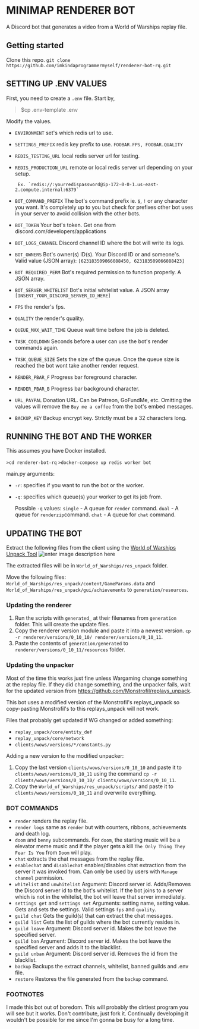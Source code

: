 # MINIMAP RENDERER BOT
A Discord bot that generates a video from a World of Warships replay file.
## Getting started
Clone this repo.
`git clone https://github.com/imkindaprogrammermyself/renderer-bot-rq.git`  

## SETTING UP .ENV VALUES
First, you need to create a `.env` file. Start by,
>$cp .env-template .env

Modify the values.

 - `ENVIRONMENT` set's which redis url to use.
 - `SETTINGS_PREFIX` redis key prefix to use. `FOOBAR.FPS,
   FOOBAR.QUALITY`
 - `REDIS_TESTING_URL` local redis server url for testing.
 - `REDIS_PRODUCTION_URL` remote or local redis server url depending on your setup.

		Ex. `redis://:yourredispassword@ip-172-0-0-1.us-east-2.compute.internal:6379`

 - `BOT_COMMAND_PREFIX` The bot's command prefix ie. `$`, `!` or any character you want. It's completely up to you but check for prefixes other bot uses in your server to avoid collision with the other bots.

 - `BOT_TOKEN` Your bot's token. Get one from discord.com/developers/applications
 - `BOT_LOGS_CHANNEL` Discord channel ID where the bot will write its logs.
 - `BOT_OWNERS` Bot's owner(s) ID(s). Your Discord ID or and someone's. Valid value (JSON array): `[623183509066088450, 623183509066088423]`
 - `BOT_REQUIRED_PERM` Bot's required permission to function properly. A JSON array.
 - `BOT_SERVER_WHITELIST` Bot's initial whitelist value. A JSON array `[INSERT_YOUR_DISCORD_SERVER_ID_HERE]`
 - `FPS` the render's fps.
 - `QUALITY` the render's quality.
 - `QUEUE_MAX_WAIT_TIME` Queue wait time before the job is deleted.
 - `TASK_COOLDOWN` Seconds before a user can use the bot's render commands again.
 - `TASK_QUEUE_SIZE` Sets the size of the queue. Once the queue size is reached the bot wont take another render request.
 - `RENDER_PBAR_F` Progress bar foreground character.
 - `RENDER_PBAR_B` Progress bar background character.
 - `URL_PAYPAL` Donation URL. Can be Patreon, GoFundMe, etc. Omitting the values will remove the `Buy me a coffee` from the bot's embed messages.
 - `BACKUP_KEY` Backup encrypt key. Strictly must be a 32 characters long.

## RUNNING THE BOT AND THE WORKER
This assumes you have Docker installed.

`>cd renderer-bot-rq`
`>docker-compose up redis worker bot`

main.py arguments:

 - `-r`: specifies if you want to run the bot or the worker.
 - `-q`: specifies which queue(s) your worker to get its job from.
  
	  Possible `-q` values:
	`single` - A queue for `render` command.
	`dual` - A queue for `renderzip`command.
	`chat` - A queue for `chat` command.

  ## UPDATING THE BOT
  Extract the following files from the client using the [World of Warships Unpack Tool](https://forum.worldofwarships.eu/topic/113847-all-wows-unpack-tool-unpack-game-client-resources/)
  ![enter image description here](https://i.imgur.com/Zvo1O6dl.png)
 
The extracted files will be in `World_of_Warships/res_unpack` folder.

Move the following files:
`World_of_Warships/res_unpack/content/GameParams.data` and `World_of_Warships/res_unpack/gui/achievements`
 to `generation/resources`.
### Updating the renderer

 1. Run the scripts with `generated_` at their filenames from
    `generation` folder. This will create the update files.
 2. Copy the renderer version module and paste it into a newest version.
    `cp -r renderer/versions/0_10_10/ renderer/versions/0_10_11`.
 3. Paste the contents of `generation/generated` to
    `renderer/versions/0_10_11/resources` folder.

### Updating the unpacker
Most of the time this works just fine unless Wargaming change something at the replay file. If they did change something, and the unpacker fails, wait for the updated version from https://github.com/Monstrofil/replays_unpack. 

This bot uses a modified version of the Monstrofil's replays_unpack so copy-pasting Monstrofil's to this replays_unpack will not work. 

Files that probably get updated if WG changed or added something:

 - `replay_unpack/core/entity_def`
 - `replay_unpack/core/network`
 - `clients/wows/versions/*/constants.py`

Adding a new version to the modified unpacker:

 1. Copy the last version `clients/wows/versions/0_10_10` and paste it to
    `clients/wows/versions/0_10_11` using the command `cp -r
    clients/wows/versions/0_10_10/ clients/wows/versions/0_10_11`.
 2. Copy the `World_of_Warships/res_unpack/scripts/` and paste it to
    `clients/wows/versions/0_10_11` and overwrite everything.

### BOT COMMANDS

 - `render` renders the replay file.
 - `render logs` same as `render` but with counters, ribbons,
   achievements and death log.
 - `doom` and `benny` subcommands. For `doom`, the starting music will
   be a elevator meme music and if the player gets a kill `The Only
   Thing They Fear Is You` from `Doom` will play.
 - `chat` extracts the chat messages from the replay file.
 - `enablechat` and `disablechat` enables/disables chat extraction from the server it was invoked from. Can only be used by users with `Manage channel` permission.
 - `whitelist` and `unwhitelist` Argument: Discord server id. Adds/Removes the Discord server id to the bot's whitelist. If the bot joins to a server which is not in the whitelist, the bot will leave that server immediately.
 -  `settings get` and `settings set` Arguments: setting name, setting value. Gets and sets the settings. Valid settings `fps` and `quality`.
 - `guild chat` Gets the guild(s) that can extract the chat messages.
 - `guild list` Gets the list of guilds where the bot currently resides in.
 - `guild leave` Argument: Discord server id. Makes the bot leave the specified server.
 - `guild ban` Argument: Discord server id. Makes the bot leave the specified server and adds it to the blacklist.
 - `guild unban` Argument: Discord server id. Removes the id from the blacklist.
 - `backup` Backups the extract channels, whitelist, banned guilds and .env file.
 - `restore` Restores the file generated from the `backup` command.

### FOOTNOTES
I made this bot out of boredom. This will probably the dirtiest program you will see but it works. Don't contribute, just fork it. Continually developing it wouldn't be possible for me since I'm gonna be busy for a long time.
